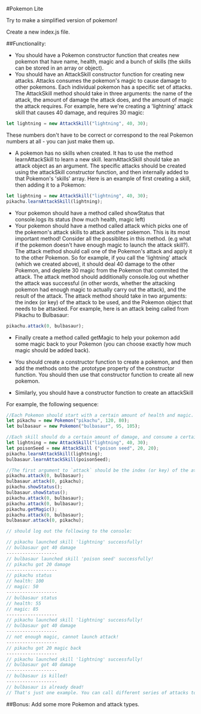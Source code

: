 #Pokemon Lite

Try to make a simplified version of pokemon!

Create a new index.js file.

##Functionality:

* You should have a Pokemon constructor function that creates new pokemon that have name, health, magic and a bunch of skills (the skills can be stored in an array or object).
* You should have an AttackSkill constructor function for creating new attacks. Attacks consumes the pokemon's magic to cause damage to other pokemons. Each individual pokemon has a specific set of attacks. The AttackSkill method should take in three arguments: the name of the attack, the amount of damage the attack does, and the amount of magic the attack requires. For example, here we're creating a 'lightning' attack skill that causes 40 damage, and requires 30 magic: 
```javascript
let lightning = new AttackSkill("lightning", 40, 30);
```
These numbers don't have to be correct or correspond to the real Pokemon numbers at all - you can just make them up.
* A pokemon has no skills when created. It has to use the method learnAttackSkill to learn a new skill. learnAttackSkill should take an attack object as an argument. The specific attacks should be created using the attackSkill constructor function, and then internally added to that Pokemon's 'skills' array. Here is an example of first creating a skill, then adding it to a Pokemon: 
```javascript
let lightning = new AttackSkill("lightning", 40, 30); 
pikachu.learnAttackSkill(lightning);
```
* Your pokemon should have a method called showStatus that console.logs its status (how much health, magic left)
* Your pokemon should have a method called attack which picks one of the pokemon's attack skills to attack another pokemon. This is its most important method! Consider all the possiblites in this method. (e.g what if the pokemon doesn't have enough magic to launch the attack skill?). The attack method should call one of the Pokemon's attack and apply it to the other Pokemon. So for example, if you call the 'lightning' attack (which we created above), it should deal 40 damage to the other Pokemon, and deplete 30 magic from the Pokemon that commited the attack. The attack method should additionally console.log out whether the attack was successful (in other words, whether the attacking pokemon had enough magic to actually carry out the attack), and the result of the attack. The attack method should take in two arguments: the index (or key) of the attack to be used, and the Pokemon object that needs to be attacked. For example, here is an attack being called from Pikachu to Bulbasaur: 
```javascript
pikachu.attack(0, bulbasaur);
```
* Finally create a method called getMagic to help your pokemon add some magic back to your Pokemon (you can choose exactly how much magic should be added back).
* You should create a constructor function to create a pokemon, and then add the methods onto the .prototype property of the constructor function. You should then use that constructor function to create all new pokemon.

* Similarly, you should have a constructor function to create an attackSkill

For example, the following sequence:

```javascript
//Each Pokemon should start with a certain amount of health and magic. For example, here Pikachu starts with 120 health and 80 magic 
let pikachu = new Pokemon("pikachu", 120, 80);
let bulbasaur = new Pokemon("bulbasaur", 95, 105);

//Each skill should do a certain amount of damage, and consume a certain amount of magic from the Pokemon that used the skill.
let lightning = new AttackSkill("lightning", 40, 30);
let poisonSeed = new AttackSkill ("poison seed", 20, 20);
pikachu.learnAttackSkill(lightning);
bulbasaur.learnAttackSkill(poisonSeed);

//The first argument to `attack` should be the index (or key) of the attack
pikachu.attack(0, bulbasaur);
bulbasaur.attack(0, pikachu);
pikachu.showStatus();
bulbasaur.showStatus();
pikachu.attack(0, bulbasaur);
pikachu.attack(0, bulbasaur);
pikachu.getMagic();
pikachu.attack(0, bulbasaur);
bulbasaur.attack(0, pikachu);

// should log out the following to the console:

// pikachu launched skill 'lightning' successfully!
// bulbasaur got 40 damage
-------------------
// bulbasaur launched skill 'poison seed' successfully!
// pikachu got 20 damage
-------------------
// pikachu status
// health: 100
// magic: 50
-------------------
// bulbasaur status
// health: 55
// magic: 85
-------------------
// pikachu launched skill 'lightning' successfully!
// bulbasaur got 40 damage
-------------------
// not enough magic, cannot launch attack!
-------------------
// pikachu got 20 magic back
-------------------
// pikachu launched skill 'lightning' successfully!
// bulbasaur got 40 damage
-------------------
// bulbasaur is killed!
-------------------
// bulbasaur is already dead!
// That's just one example. You can call different series of attacks to get different results!
```
##Bonus: Add some more Pokemon and attack types. 

